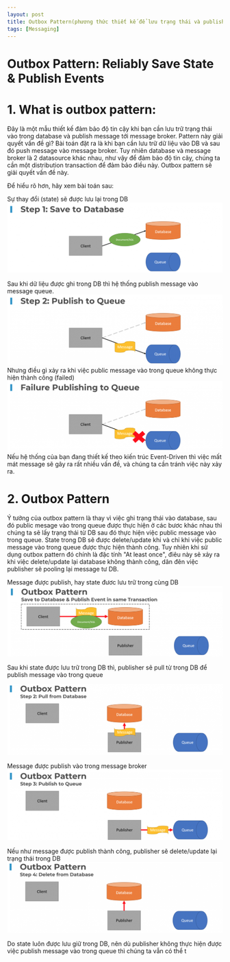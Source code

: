 ```yaml
---
layout: post
title: Outbox Pattern(phương thức thiết kế để lưu trạng thái và publish event đáng tin cậy)
tags: [Messaging]
---
```


# Outbox Pattern: Reliably Save State & Publish Events

# 1. What is outbox pattern: 
Đây là một mẫu thiết kế đảm bảo độ tin cậy khi bạn cần lưu trữ trạng thái vào trong database và publish message tới message broker. 
Pattern này giải quyết vấn đề gì? Bài toán đặt ra là khi bạn cần lưu trữ dữ liệu vào DB và sau đó push message vào message broker. Tuy nhiên database 
và message broker là 2 datasource khác nhau, như vậy để đảm bảo độ tin câỵ, chúng ta cần một distribution transaction để đảm bảo điều này. Outbox pattern sẽ giải quyết vấn đề này.

Để hiểu rõ hơn, hãy xem bài toán sau: 

Sự thay đổi (state) sẽ được lưu lại trong DB
![outbox01](/img/outbox_01.png "outbox1")

Sau khi dữ liệu được ghi trong DB thì hệ thống publish message vào message queue.
![outbox02](/img/outbox_02.png "outbox2")
Nhưng điều gì xảy ra khi việc public message vào trong queue không thực hiện thành công (failed)
![outbox03](/img/outbox_03.png "outbox2")
Nếu hệ thống của bạn đang thiết kế theo kiến trúc Event-Driven thì việc mất mát message sẽ gây ra rất nhiều vấn đề, và chúng ta cần tránh việc này xảy ra.

# 2. Outbox Pattern
Ý tưởng của outbox pattern là thay vì việc ghi trạng thái vào database, sau đó public mesage vào trong queue được thực hiện ở các bươc khác nhau thì chúng ta sẽ lấy trạng thái từ DB sau đó thực hiện việc public message vào trong queue. State trong DB sẽ được delete/update khi và chỉ khi việc public message vào trong queue được thực hiện thành công. Tuy nhiên khi sử dụng outbox pattern đó chính là đặc tính "At least once", điêu này sẽ xảy ra khi việc delete/update lại database không thành công, dân đên việc publisher sẽ pooling lại message tư DB. 

Message được publish, hay state đươc lưu trữ trong cùng DB
![outbox04](/img/outbox_4.png "outbox4")

Sau khi state được lưu trữ trong DB thì, publisher sẽ pull từ trong DB để publish message vào trong queue

![outbox05](/img/outbox_5.png "outbox5")

Message được publish vào trong message broker
![outbox06](/img/outbox_6.png "outbox6")

Nếu như message được publish thành công, publisher sẽ delete/update lại trạng thái trong DB
![outbox07](/img/outbox_7.png "outbox7")

Do state luôn được lưu giữ trong DB, nên dù publisher không thực hiện được việc publish message vào trong queue thì chúng ta vẫn có thể t
 

